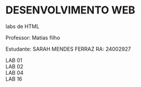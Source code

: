 # DESENVOLVIMENTO WEB
labs de HTML

  Professor: Matias filho

Estudante: SARAH MENDES FERRAZ
RA: 24002927

LAB 01  
LAB 02  
LAB 04  
LAB 16  

